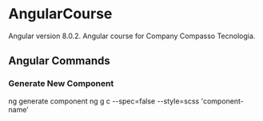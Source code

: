 # AngularCourse

Angular version 8.0.2.
Angular course for Company Compasso Tecnologia.

## Angular Commands
### Generate New Component
ng generate component
ng g c --spec=false --style=scss 'component-name' 


